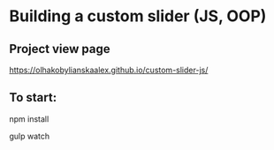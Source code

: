# Building a custom slider (JS, OOP)

## Project view page
https://olhakobylianskaalex.github.io/custom-slider-js/

## To start: 
npm install 

gulp watch
